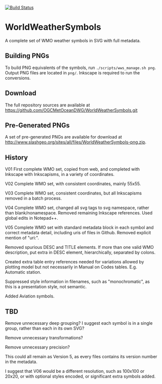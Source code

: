 [![Build Status](https://travis-ci.org/OGCMetOceanDWG/WorldWeatherSymbols.png?branch=master)](https://travis-ci.org/OGCMetOceanDWG/WorldWeatherSymbols)

WorldWeatherSymbols
===================

A complete set of WMO weather symbols in SVG with full metadata.

Building PNGs
-------------

To build PNG equivalents of the symbols, run ```./scripts/wws_manage.sh png```.  Output PNG files are located in ```png/```.  Inkscape is required to run the conversions.  

Download
--------

The full repository sources are available at https://github.com/OGCMetOceanDWG/WorldWeatherSymbols.git

Pre-Generated PNGs
------------------

A set of pre-generated PNGs are available for download at http://www.slashgeo.org/sites/all/files/WorldWeatherSymbols-png.zip.

History
-------

V01 First complete WMO set, copied from web, and completed with Inkscape with Inkscapisms, in a variety of coordinates.

V02 Complete WMO set, with consistent coordinates, mainly 55x55.

V03 Complete WMO set, consistent coordinates, but all Inkscapisms removed in a batch process.

V04 Complete WMO set, changed all svg tags to svg namespace, rather than blank/nonamespace. Removed remaining Inkscape references. Used global edits in Notepad++.

V05 Complete WMO set with standard metadata block in each symbol and correct metadata detail, including uris of files in Github. Removed explicit mention of "uri:".

Removed spurious DESC and TITLE elements. If more than one valid WMO description, put extra in DESC element, hierarchically, separated by colons.

Created extra table entry references needed for variations allowed by plotting model but not necessarily in Manual on Codes tables. E.g. Automatic station.

Suppressed style information in filenames, such as "monochromatic", as this is a presentation style, not semantic.

Added Aviation symbols.

TBD
---

Remove unnecessary deep grouping? I suggest each symbol is in a single group, rather than each in its own SVG?

Remove unnecessary transformations?

Remove unnecessary precision?

This could all remain as Version 5, as every files contains its version number in the metadata.

I suggest that V06 would be a different resolution, such as 100x100 or 20x20, or with optional styles encoded, or significant extra symbols added.
